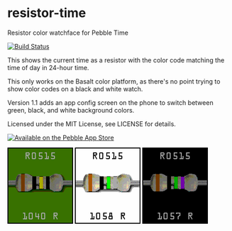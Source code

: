 # resistor-time
Resistor color watchface for Pebble Time

[![Build Status](https://travis-ci.org/unwiredben/resistor-time.svg)](https://travis-ci.org/unwiredben/resistor-time)

This shows the current time as a resistor with the color code matching the time of day in 24-hour time.

This only works on the Basalt color platform, as there's no point trying to show color codes on a black and white watch.

Version 1.1 adds an app config screen on the phone to switch between green, black, and white background colors.

Licensed under the MIT License, see LICENSE for details.

[![Available on the Pebble App Store](http://pblweb.com/badge/55561ff444dad6e1470000df/black/small)](https://apps.getpebble.com/applications/55561ff444dad6e1470000df)

![Screenshot - White on Green](screenshots/resistor-time-green.png)
![Screenshot - Black on White](screenshots/resistor-time-white.png)
![Screenshot - White on Black](screenshots/resistor-time-black.png)
